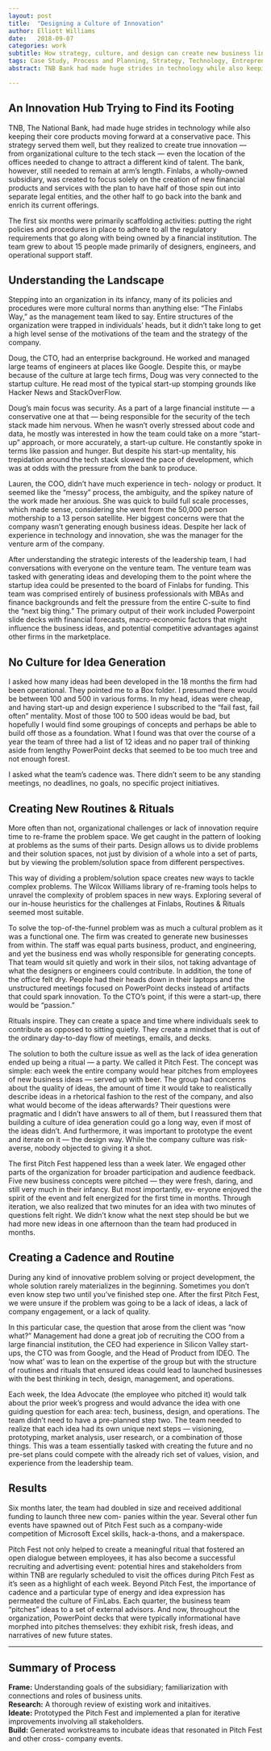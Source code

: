 ```yaml
---
layout: post
title:  "Designing a Culture of Innovation"
author: Elliott Williams
date:   2018-09-07
categories: work
subtitle: How strategy, culture, and design can create new business lines in a well established company.
tags: Case Study, Process and Planning, Strategy, Technology, Entrepreneurship
abstract: TNB Bank had made huge strides in technology while also keeping their core products moving forward at a conservative pace. This strategy served them well, but they realized to create true innovation — from organizational culture to the tech stack — even the location of the offices needed to change to attract a different kind of talent. The bank, however, still needed to remain at arm’s length. Finlabs, a wholly-owned subsidiary, was created to focus solely on the creation of new financial products and services with the plan to have half of those spin out into separate legal entities, and the other half to go back into the bank and enrich its current offerings. 

---
```




## An Innovation Hub Trying to Find its Footing 

TNB, The National Bank, had made huge strides in technology while also keeping their core products moving forward at a conservative pace. This strategy served them well, but they realized to create true innovation — from organizational culture to the tech stack — even the location of the offices needed to change to attract a different kind of talent. The bank, however, still needed to remain at arm’s length. Finlabs, a wholly-owned subsidiary, was created to focus solely on the creation of new financial products and services with the plan to have half of those spin out into separate legal entities, and the other half to go back into the bank and enrich its current offerings. 

The first six months were primarily scaffolding activities: putting the right policies and procedures in place to adhere to all the regulatory requirements that go along with being owned by a financial institution. The team grew to about 15 people made primarily of designers, engineers, and operational support staff. 

## Understanding the Landscape 

Stepping into an organization in its infancy, many of its policies and procedures were more cultural norms than anything else: “The Finlabs Way,” as the management team liked to say. Entire structures of the organization were trapped in individuals’ heads, but it didn’t take long to get a high level sense of the motivations of the team and the strategy of the company. 

Doug, the CTO, had an enterprise background. He worked and managed large teams of engineers at places like Google. Despite this, or maybe because of the culture at large tech firms, Doug was very connected to the startup culture. He read most of the typical start-up stomping grounds like Hacker News and StackOverFlow. 

Doug’s main focus was security. As a part of a large financial institute — a conservative one at that — being responsible for the security of the tech stack made him nervous. When he wasn’t overly stressed about code and data, he mostly was interested in how the team could take on a more “start-up” approach, or more accurately, a start-up culture. He constantly spoke in terms like passion and hunger. But despite his start-up mentality, his trepidation around the tech stack slowed the pace of development, which was at odds with the pressure from the bank to produce. 

Lauren, the COO, didn’t have much experience in tech- nology or product. It seemed like the “messy” process, the ambiguity, and the spikey nature of the work made her anxious. She was quick to build full scale processes, which made sense, considering she went from the 50,000 person mothership to a 13 person satellite. Her biggest concerns were that the company wasn’t generating enough business ideas. Despite her lack of experience in technology and innovation, she was the manager for the venture arm of the company. 

After understanding the strategic interests of the leadership team, I had conversations with everyone on the venture team. The venture team was tasked with generating ideas and developing them to the point where the startup idea could be presented to the board of Finlabs for funding. This team was comprised entirely of business professionals with MBAs and finance backgrounds and felt the pressure from the entire C-suite to find the “next big thing.” The primary output of their work included Powerpoint slide decks with financial forecasts, macro-economic factors that might influence the business ideas, and potential competitive advantages against other firms in the marketplace. 

## No Culture for Idea Generation 

I asked how many ideas had been developed in the 18 months the firm had been operational. They pointed me to a Box folder. I presumed there would be between 100 and 500 in various forms. In my head, ideas were cheap, and having start-up and design experience I subscribed to the “fail fast, fail often” mentality. Most of those 100 to 500 ideas would be bad, but hopefully I would find some groupings of concepts and perhaps be able to build off those as a foundation. What I found was that over the course of a year the team of three had a list of 12 ideas and no paper trail of thinking aside from lengthy PowerPoint decks that seemed to be too much tree and not enough forest. 

I asked what the team’s cadence was. There didn’t seem to be any standing meetings, no deadlines, no goals, no specific project initiatives. 

## Creating New Routines & Rituals 

More often than not, organizational challenges or lack of innovation require time to re-frame the problem space. We get caught in the pattern of looking at problems as the sums of their parts. Design allows us to divide problems and their solution spaces, not just by division of a whole into a set of parts, but by viewing the problem/solution space from different perspectives. 

This way of dividing a problem/solution space creates new ways to tackle complex problems. The Wilcox Williams library of re-framing tools helps to unravel the complexity of problem spaces in new ways. Exploring several of our in-house heuristics for the challenges at Finlabs, Routines & Rituals seemed most suitable. 

To solve the top-of-the-funnel problem was as much a cultural problem as it was a functional one. The firm was created to generate new businesses from within. The staff was equal parts business, product, and engineering, and yet the business end was wholly responsible for generating concepts. That team would sit quietly and work in their silos, not taking advantage of what the designers or engineers could contribute. In addition, the tone of the office felt dry. People had their heads down in their laptops and the unstructured meetings focused on PowerPoint decks instead of artifacts that could spark innovation. To the CTO’s point, if this were a start-up, there would be “passion.” 

Rituals inspire. They can create a space and time where individuals seek to contribute as opposed to sitting quietly. They create a mindset that is out of the ordinary day-to-day flow of meetings, emails, and decks. 

The solution to both the culture issue as well as the lack of idea generation ended up being a ritual — a party. We called it Pitch Fest. The concept was simple: each week the entire company would hear pitches from employees of new business ideas — served up with beer. The group had concerns about the quality of ideas, the amount of time it would take to realistically describe ideas in a rhetorical fashion to the rest of the company, and also what would become of the ideas afterwards? Their questions were pragmatic and I didn’t have answers to all of them, but I reassured them that building a culture of idea generation could go a long way, even if most of the ideas didn’t. And furthermore, it was important to prototype the event and iterate on it — the design way. While the company culture was risk-averse, nobody objected to giving it a shot. 

The first Pitch Fest happened less than a week later. We engaged other parts of the organization for broader participation and audience feedback. Five new business concepts were pitched — they were fresh, daring, and still very much in their infancy. But most importantly, ev- eryone enjoyed the spirit of the event and felt energized for the first time in months. Through iteration, we also realized that two minutes for an idea with two minutes of questions felt right. We didn’t know what the next step should be but we had more new ideas in one afternoon than the team had produced in months. 

## Creating a Cadence and Routine 

During any kind of innovative problem solving or project development, the whole solution rarely materializes in the beginning. Sometimes you don’t even know step two until you’ve finished step one. After the first Pitch Fest, we were unsure if the problem was going to be a lack of ideas, a lack of company engagement, or a lack of quality. 

In this particular case, the question that arose from the client was “now what?” Management had done a great job of recruiting the COO from a large financial institution, the CEO had experience in Silicon Valley start-ups, the CTO was from Google, and the Head of Product from IDEO. The ‘now what’ was to lean on the expertise of the group but with the structure of routines and rituals that ensured ideas could lead to launched businesses with the best thinking in tech, design, management, and operations. 

Each week, the Idea Advocate (the employee who pitched it) would talk about the prior week’s progress and would advance the idea with one guiding question for each area: tech, business, design, and operations. The team didn’t need to have a pre-planned step two. The team needed to realize that each idea had its own unique next steps — visioning, prototyping, market analysis, user research, or a combination of those things. This was a team essentially tasked with creating the future and no pre-set plans could compete with the already rich set of values, vision, and experience from the leadership team. 

## Results 

Six months later, the team had doubled in size and received additional funding to launch three new com- panies within the year. Several other fun events have spawned out of Pitch Fest such as a company-wide competition of Microsoft Excel skills, hack-a-thons, and a makerspace. 

Pitch Fest not only helped to create a meaningful ritual that fostered an open dialogue between employees, it has also become a successful recruiting and advertising event: potential hires and stakeholders from within TNB are regularly scheduled to visit the offices during Pitch Fest as it’s seen as a highlight of each week. Beyond Pitch Fest, the importance of cadence and a particular type of energy and idea expression has permeated the culture of FinLabs. Each quarter, the business team “pitches” ideas to a set of external advisors. And now, throughout the organization, PowerPoint decks that were typically informational have morphed into pitches themselves: they exhibit risk, fresh ideas, and narratives of new future states. 

***
## Summary of Process 

**Frame:** Understanding goals of the subsidiary; familiarization with connections and roles of business units.   
**Research:** A thorough review of existing work and initaitives.   
**Ideate:** Prototyped the Pitch Fest and implemented a plan for iterative improvements involving all stakeholders.   
**Build:** Generated workstreams to incubate ideas that resonated in Pitch Fest and other cross- company events.   
